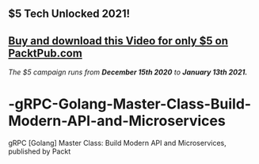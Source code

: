 ## $5 Tech Unlocked 2021!
[Buy and download this Video for only $5 on PacktPub.com](https://www.packtpub.com/product/grpc-golang-master-class-build-modern-api-and-microservices-video/9781838555467)
-----
*The $5 campaign         runs from __December 15th 2020__ to __January 13th 2021.__*

# -gRPC-Golang-Master-Class-Build-Modern-API-and-Microservices
 gRPC [Golang] Master Class: Build Modern API and Microservices, published by Packt
